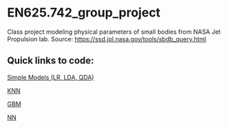 # EN625.742_group_project
Class project modeling physical parameters of small bodies from NASA Jet Propulsion lab. Source: https://ssd.jpl.nasa.gov/tools/sbdb_query.html

## Quick links to code:

[Simple Models (LR, LDA, QDA)](https://github.com/erin-valdes/EN625.742_group_project/blob/marcBranch/Code/main.py)

[KNN](https://github.com/erin-valdes/EN625.742_group_project/blob/erin/src/knn_check.ipynb)

[GBM](https://github.com/erin-valdes/EN625.742_group_project/blob/erin/src/GBM.ipynb)

[NN](https://github.com/erin-valdes/EN625.742_group_project/blob/main/Code/Tensor_Net.py)


